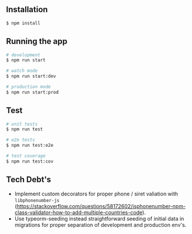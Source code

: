 ## Installation

```bash
$ npm install
```

## Running the app

```bash
# development
$ npm run start

# watch mode
$ npm run start:dev

# production mode
$ npm run start:prod
```

## Test

```bash
# unit tests
$ npm run test

# e2e tests
$ npm run test:e2e

# test coverage
$ npm run test:cov
```

## Tech Debt's

* Implement custom decorators for proper phone / siret valiation with `libphonenumber-js` (https://stackoverflow.com/questions/58172602/isphonenumber-npm-class-validator-how-to-add-multiple-countries-code).
* Use typeorm-seeding instead straightforward seeding of initial data in migrations for proper separation of development and production env's.


